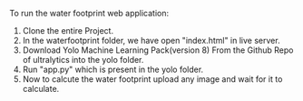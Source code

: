 To run the water footprint web application:
  1. Clone the entire Project.
  2. In the waterfootprint folder, we have open "index.html" in live server.
  3. Download Yolo Machine Learning Pack(version 8) From the Github Repo of ultralytics into the yolo folder.
  4. Run "app.py" which is present in the yolo folder.
  5. Now to calcute the water footprint upload any image and wait for it to calculate.
